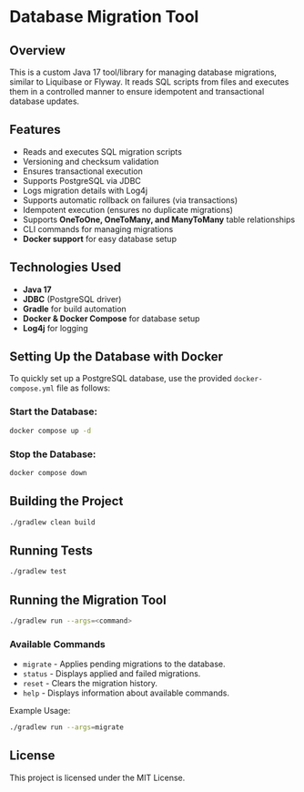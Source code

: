 # Database Migration Tool

## Overview
This is a custom Java 17 tool/library for managing database migrations, similar to Liquibase or Flyway. It reads SQL scripts from files and executes them in a controlled manner to ensure idempotent and transactional database updates.

## Features
- Reads and executes SQL migration scripts
- Versioning and checksum validation
- Ensures transactional execution
- Supports PostgreSQL via JDBC
- Logs migration details with Log4j
- Supports automatic rollback on failures (via transactions)
- Idempotent execution (ensures no duplicate migrations)
- Supports **OneToOne, OneToMany, and ManyToMany** table relationships
- CLI commands for managing migrations
- **Docker support** for easy database setup

## Technologies Used
- **Java 17**
- **JDBC** (PostgreSQL driver)
- **Gradle** for build automation
- **Docker & Docker Compose** for database setup
- **Log4j** for logging

## Setting Up the Database with Docker
To quickly set up a PostgreSQL database, use the provided `docker-compose.yml` file as follows:

### Start the Database:
```sh
docker compose up -d
```  

### Stop the Database:
```sh
docker compose down
```  

## Building the Project
```sh
./gradlew clean build
```  

## Running Tests
```sh
./gradlew test
```  

## Running the Migration Tool
```sh
./gradlew run --args=<command>
```  

### Available Commands
- `migrate` - Applies pending migrations to the database.
- `status` - Displays applied and failed migrations.
- `reset` - Clears the migration history.
- `help` - Displays information about available commands.

Example Usage:
```sh
./gradlew run --args=migrate
```  

## License
This project is licensed under the MIT License.